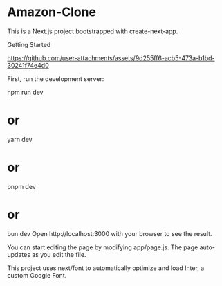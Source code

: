 # Amazon-Clone
This is a Next.js project bootstrapped with create-next-app.

Getting Started

https://github.com/user-attachments/assets/9d255ff6-acb5-473a-b1bd-30241f74e4d0


First, run the development server:

npm run dev
# or
yarn dev
# or
pnpm dev
# or
bun dev
Open http://localhost:3000 with your browser to see the result.

You can start editing the page by modifying app/page.js. The page auto-updates as you edit the file.

This project uses next/font to automatically optimize and load Inter, a custom Google Font.
